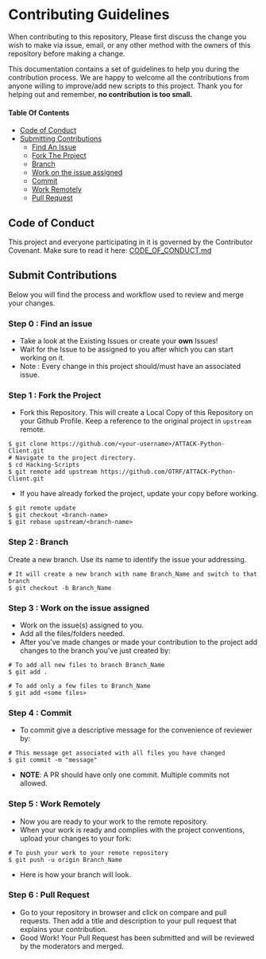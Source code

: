 # Contributing Guidelines

When contributing to this repository, Please first discuss the change you wish to make via issue, email, or any other method with the owners of this repository before making a change.

This documentation contains a set of guidelines to help you during the contribution process.
We are happy to welcome all the contributions from anyone willing to improve/add new scripts to this project. Thank you for helping out and remember, **no contribution is too small.**

#### Table Of Contents

* [Code of Conduct](#code-of-conduct)
* [Submitting Contributions](#submit-contributions)
  * [Find An Issue](#step-0--find-an-issue)
  * [Fork The Project](#step-1--fork-the-project)
  * [Branch](#step-2--branch)
  * [Work on the issue assigned](#step-3--work-on-the-issue-assigned)
  * [Commit](#step-4--commit)
  * [Work Remotely](#step-5--work-remotely)
  * [Pull Request](#step-6--pull-request)

## Code of Conduct
This project and everyone participating in it is governed by the Contributor Covenant. Make sure to read it here: [CODE_OF_CONDUCT.md](CODE_OF_CONDUCT.md)

## Submit Contributions
Below you will find the process and workflow used to review and merge your changes.

### Step 0 : Find an issue
- Take a look at the Existing Issues or create your **own** Issues!
- Wait for the Issue to be assigned to you after which you can start working on it.
- Note : Every change in this project should/must have an associated issue.

### Step 1 : Fork the Project
- Fork this Repository. This will create a Local Copy of this Repository on your Github Profile. Keep a reference to the original project in `upstream` remote.
```
$ git clone https://github.com/<your-username>/ATTACK-Python-Client.git
# Navigate to the project directory.
$ cd Hacking-Scripts
$ git remote add upstream https://github.com/OTRF/ATTACK-Python-Client.git
```

- If you have already forked the project, update your copy before working.
```
$ git remote update
$ git checkout <branch-name>
$ git rebase upstream/<branch-name>
```

### Step 2 : Branch
Create a new branch. Use its name to identify the issue your addressing.
```
# It will create a new branch with name Branch_Name and switch to that branch
$ git checkout -b Branch_Name
```

### Step 3 : Work on the issue assigned
- Work on the issue(s) assigned to you.
- Add all the files/folders needed.
- After you've made changes or made your contribution to the project add changes to the branch you've just created by:
```
# To add all new files to branch Branch_Name
$ git add .
```
```
# To add only a few files to Branch_Name
$ git add <some files>
```

### Step 4 : Commit
- To commit give a descriptive message for the convenience of reviewer by:
```
# This message get associated with all files you have changed
$ git commit -m "message"
```
- **NOTE**: A PR should have only one commit. Multiple commits not allowed.

### Step 5 : Work Remotely
- Now you are ready to your work to the remote repository.
- When your work is ready and complies with the project conventions, upload your changes to your fork:

```
# To push your work to your remote repository
$ git push -u origin Branch_Name
```
- Here is how your branch will look.

### Step 6 : Pull Request
- Go to your repository in browser and click on compare and pull requests. Then add a title and description to your pull request that explains your contribution.
- Good Work! Your Pull Request has been submitted and will be reviewed by the moderators and merged.
